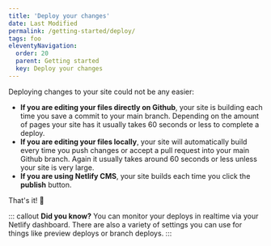```yaml
---
title: 'Deploy your changes' 
date: Last Modified
permalink: /getting-started/deploy/
tags: foo
eleventyNavigation:
  order: 20 
  parent: Getting started 
  key: Deploy your changes
---
```

Deploying changes to your site could not be any easier: 

* **If you are editing your files directly on Github**, your site is building each time you save a commit to your main branch. Depending on the amount of pages your site has it usually takes 60 seconds or less to complete a deploy. 
* **If you are editing your files locally**, your site will automatically build every time you push changes or accept a pull request into your main Github branch. Again it usually takes around 60 seconds or less unless your site is very large. 
* **If you are using Netlify CMS**, your site builds each time you click the **publish** button. 

That's it! 🤗 

::: callout
**Did you know?** You can monitor your deploys in realtime via your Netlify dashboard. There are also a variety of settings you can use for things like preview deploys or branch deploys.
:::


